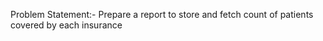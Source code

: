 Problem Statement:- Prepare a report to store and fetch count of patients covered by each insurance
